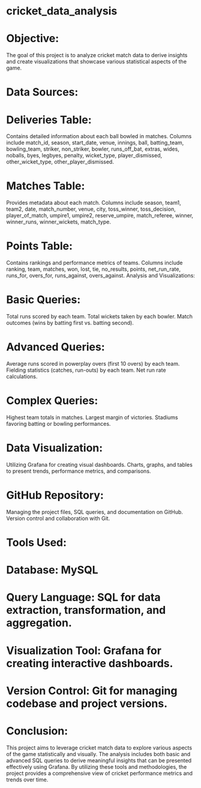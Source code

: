 # cricket_data_analysis

# Objective:
The goal of this project is to analyze cricket match data to derive insights and create visualizations that showcase various statistical aspects of the game.

# Data Sources:

# Deliveries Table:

Contains detailed information about each ball bowled in matches.
Columns include match_id, season, start_date, venue, innings, ball, batting_team, bowling_team, striker, non_striker, bowler, runs_off_bat, extras, wides, noballs, byes, legbyes, penalty, wicket_type, player_dismissed, other_wicket_type, other_player_dismissed.

# Matches Table:

Provides metadata about each match.
Columns include season, team1, team2, date, match_number, venue, city, toss_winner, toss_decision, player_of_match, umpire1, umpire2, reserve_umpire, match_referee, winner, winner_runs, winner_wickets, match_type.

# Points Table:

Contains rankings and performance metrics of teams.
Columns include ranking, team, matches, won, lost, tie, no_results, points, net_run_rate, runs_for, overs_for, runs_against, overs_against.
Analysis and Visualizations:

# Basic Queries:

Total runs scored by each team.
Total wickets taken by each bowler.
Match outcomes (wins by batting first vs. batting second).

# Advanced Queries:

Average runs scored in powerplay overs (first 10 overs) by each team.
Fielding statistics (catches, run-outs) by each team.
Net run rate calculations.

# Complex Queries:

Highest team totals in matches.
Largest margin of victories.
Stadiums favoring batting or bowling performances.

# Data Visualization:

Utilizing Grafana for creating visual dashboards.
Charts, graphs, and tables to present trends, performance metrics, and comparisons.

# GitHub Repository:

Managing the project files, SQL queries, and documentation on GitHub.
Version control and collaboration with Git.

# Tools Used:
# Database: MySQL 
# Query Language: SQL for data extraction, transformation, and aggregation.
# Visualization Tool: Grafana for creating interactive dashboards.
# Version Control: Git for managing codebase and project versions.

# Conclusion:
This project aims to leverage cricket match data to explore various aspects of the game statistically and visually. The analysis includes both basic and advanced SQL queries to derive meaningful insights that can be presented effectively using Grafana. By utilizing these tools and methodologies, the project provides a comprehensive view of cricket performance metrics and trends over time.
